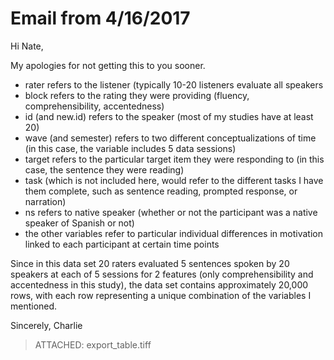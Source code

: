 # Email from 4/16/2017

Hi Nate,

My apologies for not getting this to you sooner.

- rater refers to the listener (typically 10-20 listeners evaluate all speakers
- block refers to the rating they were providing (fluency, comprehensibility, accentedness)
- id (and new.id) refers to the speaker (most of my studies have at least 20)
- wave (and semester) refers to two different conceptualizations of time (in this case, the
  variable includes 5 data sessions)
- target refers to the particular target item they were responding to (in this case, the
  sentence they were reading)
- task (which is not included here, would refer to the different tasks I have them complete,
  such as sentence reading, prompted response, or narration)
- ns refers to native speaker (whether or not the participant was a native speaker of Spanish
  or not)
- the other variables refer to particular individual differences in motivation linked to each
  participant at certain time points

Since in this data set 20 raters evaluated 5 sentences spoken by 20 speakers at each of
5 sessions for 2 features (only comprehensibility and accentedness in this study), the data
set contains approximately 20,000 rows, with each row representing a unique combination of
the variables I mentioned. 

Sincerely,
Charlie

> ATTACHED: export_table.tiff

